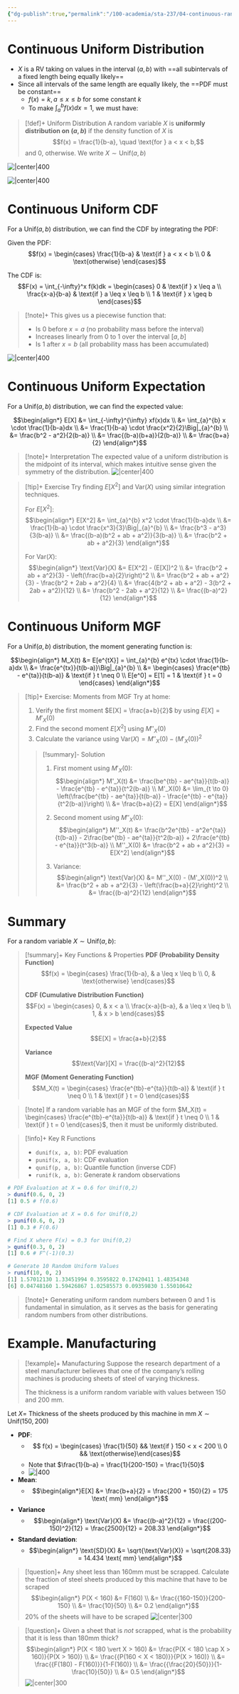 ```yaml
---
{"dg-publish":true,"permalink":"/100-academia/sta-237/04-continuous-random-variables/continuous-uniform-distribution/","tags":["lecture","note","stats","university"],"created":"2024-10-29T18:20:33.351-07:00","updated":"2024-10-30T20:52:41.021-07:00"}
---
```



# Continuous Uniform Distribution

- $X$ is a RV taking on values in the interval $(a, b)$ with ==all subintervals of a fixed length being equally likely==
- Since all intervals of the same length are equally likely, the ==PDF must be constant==
    - $f(x) = k, a \leq x \leq b$ for some constant $k$
    - To make $\int_{a}^{b} f(x)dx = 1$, we must have:

> [!def]+ Uniform Distribution
> A random variable $X$ is **uniformly distribution on $(a, b)$** if the density function of $X$ is $$f(x) = \frac{1}{b-a}, \quad \text{for } a < x < b,$$
> and 0, otherwise. We write $X \sim \text{Unif}(a, b)$

![|center|400](https://i.imgur.com/Y1pUIuL.png)

![|center|400](https://i.imgur.com/Dzcl59T.png)

# Continuous Uniform CDF

For a $\text{Unif}(a,b)$ distribution, we can find the CDF by integrating the PDF:

Given the PDF:
$$f(x) = \begin{cases} 
\frac{1}{b-a} & \text{if } a < x < b \\
0 & \text{otherwise}
\end{cases}$$

The CDF is:
$$F(x) = \int_{-\infty}^x f(k)dk = \begin{cases}
0 & \text{if } x \leq a \\
\frac{x-a}{b-a} & \text{if } a \leq x \leq b \\
1 & \text{if } x \geq b
\end{cases}$$

> [!note]+ This gives us a piecewise function that:
> - Is 0 before $x=a$ (no probability mass before the interval)
> - Increases linearly from 0 to 1 over the interval $[a,b]$
> - Is 1 after $x=b$ (all probability mass has been accumulated)

![|center|400](https://i.imgur.com/aP2ob8d.png)

# Continuous Uniform Expectation

For a $\text{Unif}(a,b)$ distribution, we can find the expected value:

$$\begin{align*}
E[X] &= \int_{-\infty}^{\infty} xf(x)dx \\
&= \int_{a}^{b} x \cdot \frac{1}{b-a}dx \\
&= \frac{1}{b-a} \cdot \frac{x^2}{2}\Big|_{a}^{b} \\
&= \frac{b^2 - a^2}{2(b-a)} \\
&= \frac{(b-a)(b+a)}{2(b-a)} \\
&= \frac{b+a}{2}
\end{align*}$$

> [!note]+ Interpretation
> The expected value of a uniform distribution is the midpoint of its interval, which makes intuitive sense given the symmetry of the distribution.
> ![|center|400](https://i.imgur.com/633ZhGf.png)

> [!tip]+ Exercise
> Try finding $E[X^2]$ and $\text{Var}(X)$ using similar integration techniques.
> 
> For $E[X^2]$:
> $$\begin{align*}
> E[X^2] &= \int_{a}^{b} x^2 \cdot \frac{1}{b-a}dx \\
> &= \frac{1}{b-a} \cdot \frac{x^3}{3}\Big|_{a}^{b} \\
> &= \frac{b^3 - a^3}{3(b-a)} \\
> &= \frac{(b-a)(b^2 + ab + a^2)}{3(b-a)} \\
> &= \frac{b^2 + ab + a^2}{3}
> \end{align*}$$
> 
> For $\text{Var}(X)$:
> $$\begin{align*}
> \text{Var}(X) &= E[X^2] - (E[X])^2 \\
> &= \frac{b^2 + ab + a^2}{3} - \left(\frac{b+a}{2}\right)^2 \\
> &= \frac{b^2 + ab + a^2}{3} - \frac{b^2 + 2ab + a^2}{4} \\
> &= \frac{4(b^2 + ab + a^2) - 3(b^2 + 2ab + a^2)}{12} \\
> &= \frac{b^2 - 2ab + a^2}{12} \\
> &= \frac{(b-a)^2}{12}
> \end{align*}$$

# Continuous Uniform MGF

For a $\text{Unif}(a,b)$ distribution, the moment generating function is:

$$\begin{align*}
M_X(t) &= E[e^{tX}] = \int_{a}^{b} e^{tx} \cdot \frac{1}{b-a}dx \\
&= \frac{e^{tx}}{t(b-a)}\Big|_{a}^{b} \\
&= \begin{cases}
\frac{e^{tb} - e^{ta}}{t(b-a)} & \text{if } t \neq 0 \\
E[e^0] = E[1] = 1 & \text{if } t = 0
\end{cases}
\end{align*}$$

> [!tip]+ Exercise: Moments from MGF
> Try at home:
> 1. Verify the first moment $E[X] = \frac{a+b}{2}$ by using $E[X] = M'_X(0)$
> 2. Find the second moment $E[X^2]$ using $M''_X(0)$
> 3. Calculate the variance using $\text{Var}(X) = M''_X(0) - (M'_X(0))^2$
>
> > [!summary]- Solution
> > 1. First moment using $M'_X(0)$:
> > $$\begin{align*}
> > M'_X(t) &= \frac{be^{tb} - ae^{ta}}{t(b-a)} - \frac{e^{tb} - e^{ta}}{t^2(b-a)} \\
> > M'_X(0) &= \lim_{t \to 0} \left(\frac{be^{tb} - ae^{ta}}{t(b-a)} - \frac{e^{tb} - e^{ta}}{t^2(b-a)}\right) \\
> > &= \frac{b+a}{2} = E[X]
> > \end{align*}$$
> >
> > 2. Second moment using $M''_X(0)$:
> > $$\begin{align*}
> > M''_X(t) &= \frac{b^2e^{tb} - a^2e^{ta}}{t(b-a)} - 2\frac{be^{tb} - ae^{ta}}{t^2(b-a)} + 2\frac{e^{tb} - e^{ta}}{t^3(b-a)} \\
> > M''_X(0) &= \frac{b^2 + ab + a^2}{3} = E[X^2]
> > \end{align*}$$
> >
> > 3. Variance:
> > $$\begin{align*}
> > \text{Var}(X) &= M''_X(0) - (M'_X(0))^2 \\
> > &= \frac{b^2 + ab + a^2}{3} - \left(\frac{b+a}{2}\right)^2 \\
> > &= \frac{(b-a)^2}{12}
> > \end{align*}$$

# Summary


For a random variable $X \sim \text{Unif}(a,b)$:

> [!summary]+ Key Functions & Properties
> **PDF (Probability Density Function)**
> $$f(x) = \begin{cases} 
> \frac{1}{b-a}, & a \leq x \leq b \\
> 0, & \text{otherwise}
> \end{cases}$$
>
> **CDF (Cumulative Distribution Function)**
> $$F(x) = \begin{cases}
> 0, & x < a \\
> \frac{x-a}{b-a}, & a \leq x \leq b \\
> 1, & x > b
> \end{cases}$$
>
> **Expected Value**
> $$E[X] = \frac{a+b}{2}$$
>
> **Variance**
> $$\text{Var}[X] = \frac{(b-a)^2}{12}$$
>
> **MGF (Moment Generating Function)**
> $$M_X(t) = \begin{cases}
> \frac{e^{tb}-e^{ta}}{t(b-a)} & \text{if } t \neq 0 \\
> 1 & \text{if } t = 0
> \end{cases}$$

> [!note] If a random variable has an MGF of the form $M_X(t) = \begin{cases} \frac{e^{tb}-e^{ta}}{t(b-a)} & \text{if } t \neq 0 \\ 1 & \text{if } t = 0 \end{cases}$, then it must be uniformly distributed.

> [!info]+ Key R Functions
> - `dunif(x, a, b)`: PDF evaluation
> - `punif(x, a, b)`: CDF evaluation
> - `qunif(p, a, b)`: Quantile function (inverse CDF)
> - `runif(k, a, b)`: Generate $k$ random observations

```r
# PDF Evaluation at X = 0.6 for Unif(0,2)
> dunif(0.6, 0, 2)
[1] 0.5 # f(0.6)

# CDF Evaluation at X = 0.6 for Unif(0,2)
> punif(0.6, 0, 2)
[1] 0.3 # F(0.6)

# Find X where F(x) = 0.3 for Unif(0,2)
> qunif(0.3, 0, 2)
[1] 0.6 # F^(-1)(0.3)

# Generate 10 Random Uniform Values
> runif(10, 0, 2)
[1] 1.57012130 1.33451994 0.3595822 0.17420411 1.48354348
[6] 0.04748160 1.59426867 1.02585573 0.09359830 1.55010642
```

> [!note]+ Generating uniform random numbers between 0 and 1 is fundamental in simulation, as it serves as the basis for generating random numbers from other distributions.

# Example. Manufacturing

> [!example]+ Manufacturing
>  Suppose the research department of a steel manufacturer believes that one of the company’s rolling machines is producing sheets of steel of varying thickness.
> 
> The thickness is a uniform random variable with values between 150 and 200 mm.

Let $X =$ Thickness of the sheets produced by this machine in mm
$X \sim \text{Unif}(150, 200)$

- **PDF**:
    - $$ f(x) = \begin{cases} \frac{1}{50} && \text{if } 150 < x < 200 \\ 0 && \text{otherwise}\end{cases}$$
    - Note that $\frac{1}{b-a} = \frac{1}{200-150} = \frac{1}{50}$
    - ![|400](https://i.imgur.com/Ewn9tCD.png)
- **Mean**:
    - $$\begin{align*}E[X] &= \frac{b+a}{2} = \frac{200 + 150}{2} = 175 \text{ mm} \end{align*}$$
- **Variance**
    - $$\begin{align*} \text{Var}(X) &= \frac{(b-a)^2}{12} = \frac{(200-150)^2}{12} = \frac{2500}{12} = 208.33 \end{align*}$$
- **Standard deviation**:
    - $$\begin{align*} \text{SD}(X) &= \sqrt{\text{Var}(X)} = \sqrt{208.33} = 14.434 \text{ mm} \end{align*}$$

> [!question]+ Any sheet less than 160mm must be scrapped. Calculate the fraction of steel sheets produced by this machine that have to be scraped
> $$\begin{align*}
> P(X < 160) &= F(160) \\ &= \frac{{160-150}}{200-150} \\ &= \frac{10}{50} \\ &= 0.2
> \end{align*}$$
> 20% of the sheets will have to be scraped
> ![|center|300](https://i.imgur.com/Xj618Zq.png)

> [!question]+ Given a sheet that is *not* scrapped, what is the probability that it is less than 180mm thick?
> $$\begin{align*} 
> P(X < 180 \vert X > 160) &= \frac{P(X < 180 \cap X > 160)}{P(X > 160)} \\
> &= \frac{{P(160 < X < 180)}}{P(X > 160)} \\ 
> &= \frac{{F(180) - F(160)}}{1-F(160)} \\
> &= \frac{{\frac{20}{50}}}{1-\frac{10}{50}} \\ 
> &= 0.5
> \end{align*}$$
> ![|center|300](https://i.imgur.com/fAM3Y73.png)

